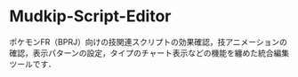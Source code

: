 # Mudkip-Script-Editor
ポケモンFR（BPRJ）向けの技関連スクリプトの効果確認，技アニメーションの確認，表示パターンの設定，タイプのチャート表示などの機能を纏めた統合編集ツールです．

